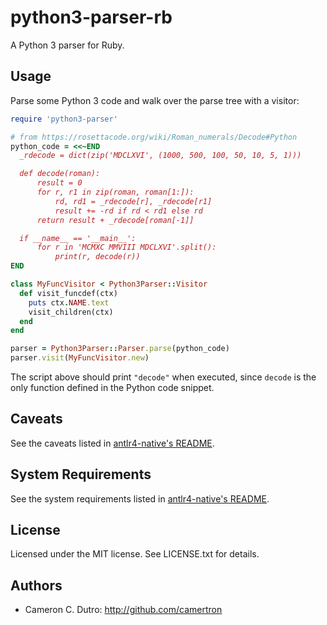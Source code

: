 # python3-parser-rb

A Python 3 parser for Ruby.

## Usage

Parse some Python 3 code and walk over the parse tree with a visitor:

```ruby
require 'python3-parser'

# from https://rosettacode.org/wiki/Roman_numerals/Decode#Python
python_code = <<~END
  _rdecode = dict(zip('MDCLXVI', (1000, 500, 100, 50, 10, 5, 1)))

  def decode(roman):
      result = 0
      for r, r1 in zip(roman, roman[1:]):
          rd, rd1 = _rdecode[r], _rdecode[r1]
          result += -rd if rd < rd1 else rd
      return result + _rdecode[roman[-1]]

  if __name__ == '__main__':
      for r in 'MCMXC MMVIII MDCLXVI'.split():
          print(r, decode(r))
END

class MyFuncVisitor < Python3Parser::Visitor
  def visit_funcdef(ctx)
    puts ctx.NAME.text
    visit_children(ctx)
  end
end

parser = Python3Parser::Parser.parse(python_code)
parser.visit(MyFuncVisitor.new)
```

The script above should print `"decode"` when executed, since `decode` is the only function defined in the Python code snippet.

## Caveats

See the caveats listed in [antlr4-native's README](https://github.com/camertron/antlr4-native-rb#caveats).

## System Requirements

See the system requirements listed in [antlr4-native's README](https://github.com/camertron/antlr4-native-rb#system-requirements).

## License

Licensed under the MIT license. See LICENSE.txt for details.

## Authors

* Cameron C. Dutro: http://github.com/camertron
